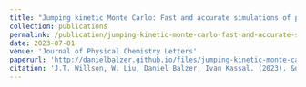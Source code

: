 ```yaml
---
title: "Jumping kinetic Monte Carlo: Fast and accurate simulations of partially delocalised charge transport in organic semiconductors"
collection: publications
permalink: /publication/jumping-kinetic-monte-carlo-fast-and-accurate-simulations-of-partially-delocalised-charge-transport-in-organic-semiconductors
date: 2023-07-01
venue: 'Journal of Physical Chemistry Letters'
paperurl: 'http://danielbalzer.github.io/files/jumping-kinetic-monte-carlo-fast-and-accurate-simulations-of-partially-delocalised-charge-transport-in-organic-semiconductors.pdf'
citation: 'J.T. Willson, W. Liu, Daniel Balzer, Ivan Kassal. (2023). &quot;Jumping kinetic Monte Carlo: Fast and accurate simulations of partially delocalised charge transport in organic semiconductors.&quot; <i>Journal of Physical Chemistry Letters</i>.'
---
```

